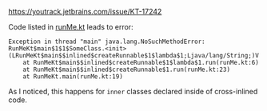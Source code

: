 https://youtrack.jetbrains.com/issue/KT-17242

Code listed in [runMe.kt](src/runMe.kt) leads to error:
```
Exception in thread "main" java.lang.NoSuchMethodError: RunMeKt$main$1$1$SomeClass.<init>(LRunMeKt$main$$inlined$createRunnable$1$lambda$1;Ljava/lang/String;)V
	at RunMeKt$main$$inlined$createRunnable$1$lambda$1.run(runMe.kt:6)
	at RunMeKt$main$$inlined$createRunnable$1.run(runMe.kt:23)
	at RunMeKt.main(runMe.kt:19)
```

As I noticed, this happens for `inner` classes declared inside of cross-inlined code.
